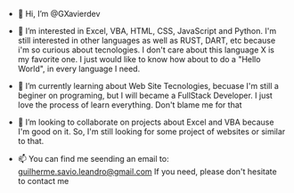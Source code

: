 - 👋 Hi, I’m @GXavierdev

- 👀 I’m interested in Excel, VBA, HTML, CSS, JavaScript and Python. 
      I'm still interested in other languages as well as RUST, DART, etc because i'm so curious about tecnologies.
      I don't care about this language X is my favorite one. I just would like to know how about to do a "Hello World", in every language I need.

- 🌱 I’m currently learning about Web Site Tecnologies, becuase I'm still a beginer on programing, but I will became a FullStack Developer.
      I just love the process of learn everything. Don't blame me for that
      
- 💞️ I’m looking to collaborate on projects about Excel and VBA because I'm good on it. So, I'm still looking for some project of websites or similar to that.

- 📫 You can find me seending an email to: guilherme.savio.leandro@gmail.com
      If you need, please don't hesitate to contact me

<!---
GXavierdev/GXavierdev is a ✨ special ✨ repository because its `README.md` (this file) appears on your GitHub profile.
You can click the Preview link to take a look at your changes.
--->
